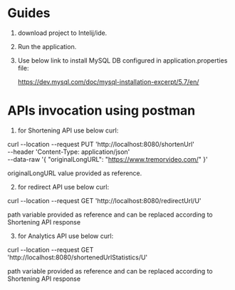 # Guides

1. download project to Intelij/ide.

2. Run the application.

3. Use below link to install MySQL DB configured in application.properties file:

    https://dev.mysql.com/doc/mysql-installation-excerpt/5.7/en/
    
 # APIs invocation using postman
 
 1. for Shortening API use below curl:
 
 curl --location --request PUT 'http://localhost:8080/shortenUrl' \
 --header 'Content-Type: application/json' \
 --data-raw '{
    "originalLongURL": "https://www.tremorvideo.com/"
 }'
 
 originalLongURL value provided as reference.
 
 2. for redirect API use below curl:
 
 curl --location --request GET 'http://localhost:8080/redirectUrl/U'
 
 path variable provided as reference and can be replaced according to Shortening API response
 
 3. for Analytics API use below curl:
 
 curl --location --request GET 'http://localhost:8080/shortenedUrlStatistics/U' 
 
 path variable provided as reference and can be replaced according to Shortening API response
 
 
